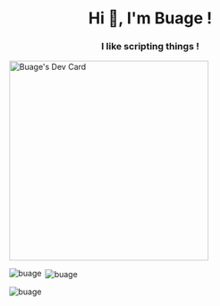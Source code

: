 <h1 align="center">Hi 👋, I'm Buage !</h1>
<h3 align="center">I like scripting things !</h3>
<a href="https://app.daily.dev/buage"><img src="https://api.daily.dev/devcards/v2/2Qa8v0tapoLM2OExwBS3c.png?type=default&r=ryp" width="356" alt="Buage's Dev Card"/></a>
<p><img align="left" src="https://github-readme-stats.vercel.app/api/top-langs?username=buage&show_icons=true&locale=en&layout=compact" alt="buage" /></p>

<p>&nbsp;<img align="center" src="https://github-readme-stats.vercel.app/api?username=buage&show_icons=true&locale=en" alt="buage" /></p>

<p><img align="center" src="https://github-readme-streak-stats.herokuapp.com/?user=buage&" alt="buage" /></p>
